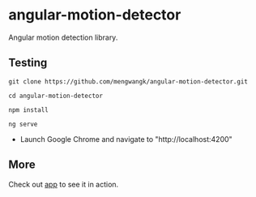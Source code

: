 # angular-motion-detector
Angular motion detection library.


## Testing

`git clone https://github.com/mengwangk/angular-motion-detector.git`

`cd angular-motion-detector`

`npm install`

`ng serve`

- Launch Google Chrome and navigate to "http://localhost:4200"


## More

Check out [ app](https://play.google.com/store/apps/details?id=com.mymobkit&hl=en) to see it in action.